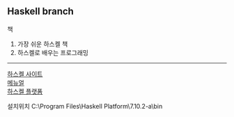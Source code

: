 ## Haskell branch
책 
1. 가장 쉬운 하스켈 책
2. 하스켈로 배우는 프로그래밍

***
[하스켈 사이트](https://www.haskell.org/)  
[메뉴얼](https://www.haskell.org/documentation)  
[하스켈 플랫폼](https://hackage.haskell.org/)  

설치위치 C:\Program Files\Haskell Platform\7.10.2-a\bin





